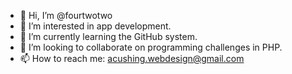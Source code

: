 - 👋 Hi, I’m @fourtwotwo
- 👀 I’m interested in app development.
- 🌱 I’m currently learning the GitHub system.
- 💞️ I’m looking to collaborate on programming challenges in PHP.
- 📫 How to reach me: acushing.webdesign@gmail.com

<!---
fourtwotwo/fourtwotwo is a ✨ special ✨ repository because its `README.md` (this file) appears on your GitHub profile.
You can click the Preview link to take a look at your changes.
--->
